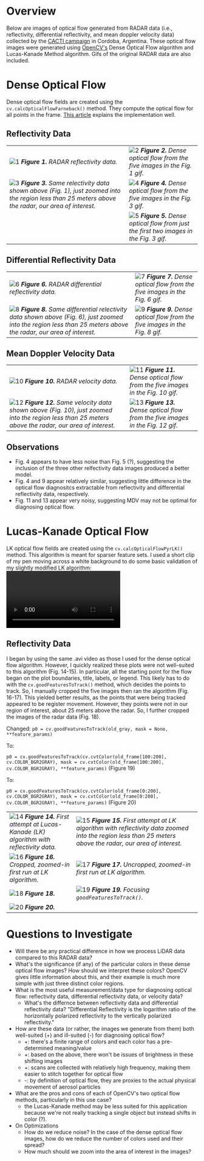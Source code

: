 # Overview
Below are images of optical flow generated from RADAR data (i.e., reflectivity, differential reflectivity, and mean doppler velocity data) collected by the [CACTI campaign](https://www.arm.gov/research/campaigns/amf2018cacti) in Cordoba, Argentina. These optical flow images were generated using [OpenCV's](https://docs.opencv.org/3.4/d4/dee/tutorial_optical_flow.html) Dense Optical Flow algorithm and Lucas-Kanade Method algorithm. Gifs of the original RADAR data are also included.

# Dense Optical Flow 
Dense optical flow fields are created using the `cv.calcOpticalFlowFarneback()` method. They compute the optical flow for all points in the frame. [This article](https://www.geeksforgeeks.org/python-opencv-dense-optical-flow/) explains the implementation well.

## Reflectivity Data

|  |  |
|---|---|
| ![1](https://github.com/waggle-sensor/summer2021/blob/main/Razin/Dense%20Optical%20Flow%20in%20OpenCV%20on%20Radar%20Data/ref_uncropped_animation.gif) ***Figure 1.** RADAR reflectivity data.* |  ![2](https://github.com/waggle-sensor/summer2021/blob/main/Razin/Dense%20Optical%20Flow%20in%20OpenCV%20on%20Radar%20Data/ref_uncropped_opticalhsv.png) ***Figure 2.** Dense optical flow from the five images in the Fig. 1 gif.* |
|![3](https://github.com/waggle-sensor/summer2021/blob/main/Razin/Dense%20Optical%20Flow%20in%20OpenCV%20on%20Radar%20Data/reflectivity_animation.gif) ***Figure 3.** Same relectivity data shown above (Fig. 1), just zoomed into the region less than 25 meters above the radar, our area of interest.* | ![4](https://github.com/waggle-sensor/summer2021/blob/main/Razin/Dense%20Optical%20Flow%20in%20OpenCV%20on%20Radar%20Data/ref_cropped_opticalhsv.png) ***Figure 4.** Dense optical flow from the five images in the Fig. 3 gif.* |
||![5](https://github.com/waggle-sensor/summer2021/blob/main/Razin/Dense%20Optical%20Flow%20in%20OpenCV%20on%20Radar%20Data/ref_cropped_two_opticalhsv.png) ***Figure 5.** Dense optical flow from just the first two images in the Fig. 3 gif.* |



## Differential Reflectivity Data

|  |  |
|---|---|
| ![6](https://github.com/waggle-sensor/summer2021/blob/main/Razin/Dense%20Optical%20Flow%20in%20OpenCV%20on%20Radar%20Data/diff_ref_uncropped_animation.gif) ***Figure 6.** RADAR differential reflectivity data.*| ![7](https://github.com/waggle-sensor/summer2021/blob/main/Razin/Dense%20Optical%20Flow%20in%20OpenCV%20on%20Radar%20Data/diff_ref_uncropped_output_opticalhsv.png) ***Figure 7.** Dense optical flow from the five images in the Fig. 6 gif.*|
|![8](https://github.com/waggle-sensor/summer2021/blob/main/Razin/Dense%20Optical%20Flow%20in%20OpenCV%20on%20Radar%20Data/diff_reflectivity_animation.gif) ***Figure 8.** Same differential relectivity data shown above (Fig. 6), just zoomed into the region less than 25 meters above the radar, our area of interest.*| ![9](https://github.com/waggle-sensor/summer2021/blob/main/Razin/Dense%20Optical%20Flow%20in%20OpenCV%20on%20Radar%20Data/diff_ref_cropped_output_opticalhsv.png) ***Figure 9.** Dense optical flow from the five images in the Fig. 8 gif.*|


## Mean Doppler Velocity Data

|  |  |
|---|---|
|![10](https://github.com/waggle-sensor/summer2021/blob/main/Razin/Dense%20Optical%20Flow%20in%20OpenCV%20on%20Radar%20Data/vel__uncropped_animation.gif) ***Figure 10.** RADAR velocity data.*| ![11](https://github.com/waggle-sensor/summer2021/blob/main/Razin/Dense%20Optical%20Flow%20in%20OpenCV%20on%20Radar%20Data/vel_uncropped_output_opticalhsv.png) ***Figure 11.** Dense optical flow from the five images in the Fig. 10 gif.*|
| ![12](https://github.com/waggle-sensor/summer2021/blob/main/Razin/Dense%20Optical%20Flow%20in%20OpenCV%20on%20Radar%20Data/vel_animation.gif) ***Figure 12.** Same velocity data shown above (Fig. 10), just zoomed into the region less than 25 meters above the radar, our area of interest.*| ![13](https://github.com/waggle-sensor/summer2021/blob/main/Razin/Dense%20Optical%20Flow%20in%20OpenCV%20on%20Radar%20Data/vel_cropped_output_opticalhsv.png) ***Figure 13.** Dense optical flow from the five images in the Fig. 12 gif.*|


## Observations
- Fig. 4 appears to have less noise than Fig. 5 (?), suggesting the inclusion of the three other relfectivity data images produced a better model.
- Fig. 4 and 9 appear relatively similar, suggesting little difference in the optical flow diagnositcs extractable from reflectivity and differential reflectivity data, respectively.
- Fig. 11 and 13 appear very noisy, suggesting MDV may not be optimal for diagnosing optical flow.


# Lucas-Kanade Optical Flow

LK optical flow fields are created using the `cv.calcOpticalFlowPyrLK()` method. This algorithm is meant for sparser feature sets.
I used a short clip of my pen moving across a white background to do some basic validation of my slightly modified LK algorithm:
![movie](https://github.com/waggle-sensor/summer2021/blob/main/Razin/Lucas-Kanade%20Optical%20Flow%20in%20OpenCV%20on%20Radar%20Data/LK%20algo%20validation%20trimmed.mov)



## Reflectivity Data
I began by using the same .avi video as those I used for the dense optical flow algorithm. However, I quickly realized these plots were not well-suited to this algorithm (Fig. 14-15). In particular, all the starting point for the flow began on the plot boundaries, title, labels, or legend. This likely has to do with the `cv.goodFeaturesToTrack()` method, which decides the points to track. So, I manually cropped the five images then ran the algorithm (Fig. 16-17). This yielded better results, as the points that were being tracked appeared to be register movement. However, they points were not in our region of interest, about 25 meters above the radar. So, I further cropped the images of the radar data (Fig. 18).


Changed:
`p0 = cv.goodFeaturesToTrack(old_gray, mask = None, **feature_params)`

To:

`p0 = cv.goodFeaturesToTrack(cv.cvtColor(old_frame[100:200], cv.COLOR_BGR2GRAY), mask = cv.cvtColor(old_frame[100:200], cv.COLOR_BGR2GRAY), **feature_params)` (Figure 19)

To:

`p0 = cv.goodFeaturesToTrack(cv.cvtColor(old_frame[0:200], cv.COLOR_BGR2GRAY), mask = cv.cvtColor(old_frame[0:200], cv.COLOR_BGR2GRAY), **feature_params)` (Figure 20)

|  |  |
|---|---|
|![14](https://github.com/waggle-sensor/summer2021/blob/main/Razin/Lucas-Kanade%20Optical%20Flow%20in%20OpenCV%20on%20Radar%20Data/LK_vel_cropped_output_opticalhsv_0b.png) ***Figure 14.** First attempt at Lucas-Kanade (LK) algorithm with reflectivity data.* | ![15](https://github.com/waggle-sensor/summer2021/blob/main/Razin/Lucas-Kanade%20Optical%20Flow%20in%20OpenCV%20on%20Radar%20Data/LK_vel_cropped_output_opticalhsv_0.png) ***Figure 15.** First attempt at LK algorithm with reflectivity data zoomed into the region less than 25 meters above the radar, our area of interest.*|
|![16](https://github.com/waggle-sensor/summer2021/blob/main/Razin/Lucas-Kanade%20Optical%20Flow%20in%20OpenCV%20on%20Radar%20Data/LK_vel_cropped_output_opticalhsv.png) ***Figure 16.** Cropped, zoomed-in first run at LK algorithm.*|![17](https://github.com/waggle-sensor/summer2021/blob/main/Razin/Lucas-Kanade%20Optical%20Flow%20in%20OpenCV%20on%20Radar%20Data/LK_vel_uncropped_cropped_output_opticalhsv_0.png) ***Figure 17.** Uncropped, zoomed-in first run at LK algorithm.*|
|![18](https://github.com/waggle-sensor/summer2021/blob/main/Razin/Lucas-Kanade%20Optical%20Flow%20in%20OpenCV%20on%20Radar%20Data/LK_vel_tripple_cropped_output_opticalhsv_2.png)  ***Figure 18.*** |![19](https://github.com/waggle-sensor/summer2021/blob/main/Razin/Lucas-Kanade%20Optical%20Flow%20in%20OpenCV%20on%20Radar%20Data/LK_vel_tripple_cropped_output_opticalhsv_3.png)  ***Figure 19.** Focusing `goodFeaturesToTrack()`.*|
|![20](https://github.com/waggle-sensor/summer2021/blob/main/Razin/Lucas-Kanade%20Optical%20Flow%20in%20OpenCV%20on%20Radar%20Data/LK_vel_tripple_cropped_output_opticalhsv_4.png)  ***Figure 20.***||



# Questions to Investigate
 - Will there be any practical difference in how we process LiDAR data compared to this RADAR data?
 - What's the significance (if any) of the particular colors in these dense optical flow images? How should we interpret these colors? OpenCV gives little information about this, and their example is much more simple with just three distinct color regions.
 - What is the most useful measurement/data type for diagnosing optical flow: reflectivity data, differential reflectivity data, or velocity data?
    - What's the differnce between reflectivity data and differential reflectivity data? "Differential Reflectivity is the logarithm ratio of the horizontally polarized reflectivity to the vertically polarized reflectivity."
 - How are these data (or rather, the images we generate from them) both well-suited (+) and ill-suited (-) for diagnosing optical flow?
    - +: there's a finite range of colors and each color has a pre-determined meaning/value
    - +: based on the above, there won't be issues of brightness in these shifting images 
    - +: scans are collected with relatively high frequency, making them easier to stitch together for optical flow
    - -: by definition of optical flow, they are proxies to the actual physical movement of aerosol particles
 - What are the pros and cons of each of OpenCV's two optical flow methods, particularly in this use case?
    - the Lucas-Kanade method may be less suited for this application because we're not really tracking a single object but instead shifts in color (?).
 - On Optimizations
    - How do we reduce noise? In the case of the dense optical flow images, how do we reduce the number of colors used and their spread?
    - How much should we zoom into the area of interest in the images?
